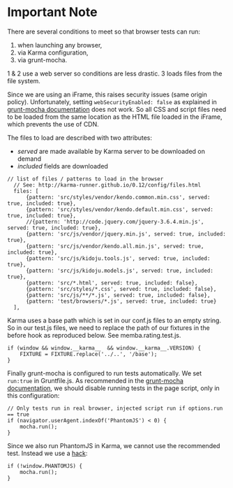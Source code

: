 # Important Note

There are several conditions to meet so that browser tests can run:

1. when launching any browser,
2. via Karma configuration,
3. via grunt-mocha.

1 & 2 use a web server so conditions are less drastic. 3 loads files from the file system.

Since we are using an iFrame, this raises security issues (same origin policy).
Unfortunately, setting ```webSecurityEnabled: false``` as explained in [grunt-mocha documentation](https://github.com/kmiyashiro/grunt-mocha#optionspage) does not work.
So all CSS and script files need to be loaded from the same location as the HTML file loaded in the iFrame, which prevents the use of CDN.

The files to load are described with two attributes:
- *served* are made available by Karma server to be downloaded on demand
- *included* fields are downloaded

```
// list of files / patterns to load in the browser
  // See: http://karma-runner.github.io/0.12/config/files.html
  files: [
      {pattern: 'src/styles/vendor/kendo.common.min.css', served: true, included: true},
      {pattern: 'src/styles/vendor/kendo.default.min.css', served: true, included: true},
      //{pattern: 'http://code.jquery.com/jquery-3.6.4.min.js', served: true, included: true},
      {pattern: 'src/js/vendor/jquery.min.js', served: true, included: true},
      {pattern: 'src/js/vendor/kendo.all.min.js', served: true, included: true},
      {pattern: 'src/js/kidoju.tools.js', served: true, included: true},
      {pattern: 'src/js/kidoju.models.js', served: true, included: true},
      {pattern: 'src/*.html', served: true, included: false},
      {pattern: 'src/styles/*.css', served: true, included: false},
      {pattern: 'src/js/**/*.js', served: true, included: false},
      {pattern: 'test/browsers/*.js', served: true, included: true}
  ],
```

Karma uses a base path which is set in our conf.js files to an empty string.
So in our test.js files, we need to replace the path of our fixtures in the before hook as reproduced below.
See memba.rating.test.js.

```
if (window && window.__karma__  && window.__karma__.VERSION) {
    FIXTURE = FIXTURE.replace('../..', '/base');
}
```

Finally grunt-mocha is configured to run tests automatically. We set ```run:true``` in Gruntfile.js.
As recommended in the [grunt-mocha documentation](https://github.com/kmiyashiro/grunt-mocha#optionsrun),
we should disable running tests in the page script, only in this configuration:

```
// Only tests run in real browser, injected script run if options.run == true
if (navigator.userAgent.indexOf('PhantomJS') < 0) {
    mocha.run();
}
```

Since we also run PhantomJS in Karma, we cannot use the recommended test.
Instead we use a [hack](https://github.com/kmiyashiro/grunt-mocha#hacks):

```
if (!window.PHANTOMJS) {
    mocha.run();
}
```
